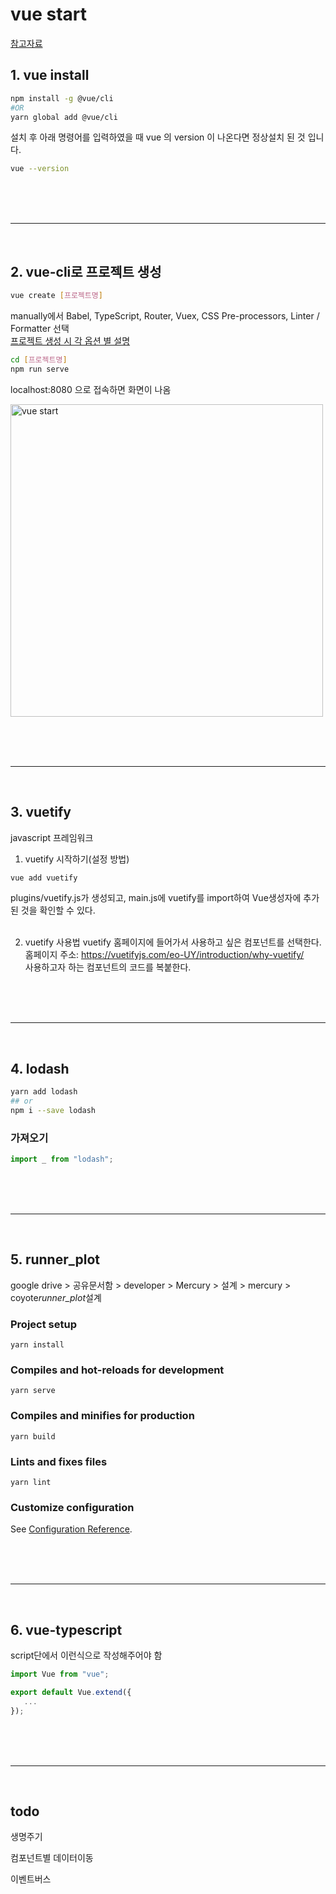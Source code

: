 # vue start

[참고자료](https://www.ag-grid.com/vue-data-grid/getting-started/)

## 1. vue install

```bash
npm install -g @vue/cli
#OR
yarn global add @vue/cli
```

설치 후 아래 명령어를 입력하였을 때 vue 의 version 이 나온다면 정상설치 된 것 입니다.

```bash
vue --version
```

<br/><br/><br/>

---

<br/>

## 2. vue-cli로 프로젝트 생성

```bash
vue create [프로젝트명]
```

manually에서
Babel, TypeScript, Router, Vuex, CSS Pre-processors, Linter / Formatter 선택  
[프로젝트 생성 시 각 옵션 별 설명](https://ux.stories.pe.kr/136?category=770389)

```bash
cd [프로젝트명]
npm run serve
```

localhost:8080 으로 접속하면 화면이 나옴

<img src="https://3390074290-files.gitbook.io/~/files/v0/b/gitbook-legacy-files/o/assets%2F-LYGyJlfT4aHSW1TgIhy%2F-LYLO6SX1LoASoJ_c7t2%2F-LYLO86tTeBfSyZbguUB%2Fimage.png?alt=media&token=e2c62d7c-3639-4bd2-97a2-02e284aa02e6" width="500px" title="vue start">

<br/><br/><br/>

---

<br/>

## 3. vuetify

javascript 프레임워크

1. vuetify 시작하기(설정 방법)

```bash
vue add vuetify
```

plugins/vuetify.js가 생성되고, main.js에 vuetify를 import하여 Vue생성자에 추가된 것을 확인할 수 있다.
<br><br>

2. vuetify 사용법
   vuetify 홈페이지에 들어가서 사용하고 싶은 컴포넌트를 선택한다.  
   홈페이지 주소: https://vuetifyjs.com/eo-UY/introduction/why-vuetify/  
   사용하고자 하는 컴포넌트의 코드를 복붙한다.

<br/><br/><br/>

---

<br/>

## 4. lodash

```bash
yarn add lodash
## or
npm i --save lodash
```

### 가져오기

```js
import _ from "lodash";
```

<br/><br/><br/>

---

<br/>

## 5. runner_plot

google drive > 공유문서함 > developer > Mercury > 설계 > mercury > coyote*runner_plot*설계

### Project setup

```
yarn install
```

### Compiles and hot-reloads for development

```
yarn serve
```

### Compiles and minifies for production

```
yarn build
```

### Lints and fixes files

```
yarn lint
```

### Customize configuration

See [Configuration Reference](https://cli.vuejs.org/config/).

<br/><br/><br/>

---

<br/>

## 6. vue-typescript

script단에서 이런식으로 작성해주어야 함

```ts
import Vue from "vue";

export default Vue.extend({
   ...
});
```

<br/><br/><br/>

---

<br/>

## todo

생명주기

컴포넌트별 데이터이동

이벤트버스
